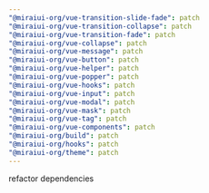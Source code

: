 ```yaml
---
"@miraiui-org/vue-transition-slide-fade": patch
"@miraiui-org/vue-transition-collapse": patch
"@miraiui-org/vue-transition-fade": patch
"@miraiui-org/vue-collapse": patch
"@miraiui-org/vue-message": patch
"@miraiui-org/vue-button": patch
"@miraiui-org/vue-helper": patch
"@miraiui-org/vue-popper": patch
"@miraiui-org/vue-hooks": patch
"@miraiui-org/vue-input": patch
"@miraiui-org/vue-modal": patch
"@miraiui-org/vue-mask": patch
"@miraiui-org/vue-tag": patch
"@miraiui-org/vue-components": patch
"@miraiui-org/build": patch
"@miraiui-org/hooks": patch
"@miraiui-org/theme": patch
---
```


refactor dependencies
